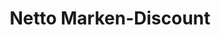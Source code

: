 ---
title: "Netto Marken-Discount"
url: /leichlingen-rheinland/netto-marken-discount/
shop: Supermarkt
---